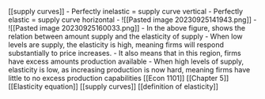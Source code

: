[[supply curves]]
	- Perfectly inelastic = supply curve vertical
	- Perfectly elastic = supply curve horizontal
	- ![[Pasted image 20230925141943.png]]
	- ![[Pasted image 20230925160033.png]]
	- In the above figure, shows the relation between amount supply and the elasticity of supply
		- When low levels are supply, the elasticity is high, meaning firms will respond substantially to price increases. 
			- It also means that in this region, firms have excess amounts production available
		- When high levels of supply, elasticity is low, as increasing production is now hard, meaning firms have little to no excess production capabilities
[[Econ 1101]] [[Chapter 5]] [[Elasticity equation]] [[supply curves]] [[definition of elasticity]]